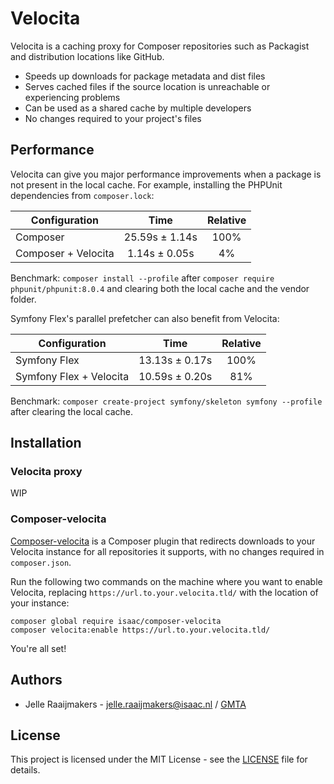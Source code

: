 # Velocita

Velocita is a caching proxy for Composer repositories such as Packagist and distribution locations like GitHub.

* Speeds up downloads for package metadata and dist files
* Serves cached files if the source location is unreachable or experiencing problems
* Can be used as a shared cache by multiple developers
* No changes required to your project's files

## Performance

Velocita can give you major performance improvements when a package is not present in the local cache. For example,
installing the PHPUnit dependencies from `composer.lock`:

| Configuration       | Time           | Relative |
| ------------------- |:--------------:|:--------:|
| Composer            | 25.59s ± 1.14s |   100%   |
| Composer + Velocita | 1.14s ± 0.05s  |    4%    |

Benchmark: `composer install --profile` after `composer require phpunit/phpunit:8.0.4` and clearing both the local cache
and the vendor folder.

Symfony Flex's parallel prefetcher can also benefit from Velocita:

| Configuration           | Time           | Relative |
| ----------------------- |:--------------:|:--------:|
| Symfony Flex            | 13.13s ± 0.17s |   100%   |
| Symfony Flex + Velocita | 10.59s ± 0.20s |    81%   |

Benchmark: `composer create-project symfony/skeleton symfony --profile` after clearing the local cache.

## Installation

### Velocita proxy

WIP

### Composer-velocita

[Composer-velocita](https://github.com/isaaceindhoven/composer-velocita) is a Composer plugin that redirects downloads
to your Velocita instance for all repositories it supports, with no changes required in `composer.json`.

Run the following two commands on the machine where you want to enable Velocita, replacing
`https://url.to.your.velocita.tld/` with the location of your instance:

```
composer global require isaac/composer-velocita
composer velocita:enable https://url.to.your.velocita.tld/
```

You're all set!

## Authors

* Jelle Raaijmakers - [jelle.raaijmakers@isaac.nl](mailto:jelle.raaijmakers@isaac.nl) / [GMTA](https://github.com/GMTA)

## License

This project is licensed under the MIT License - see the
[LICENSE](https://github.com/isaaceindhoven/velocita/blob/master/LICENSE) file for details.
